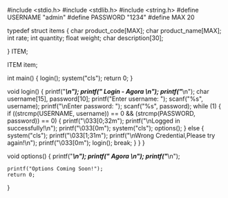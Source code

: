 #include <stdio.h>
#include <stdlib.h>
#include <string.h>
#define USERNAME "admin"
#define PASSWORD "1234"
#define MAX 20

typedef struct items
{
    char product_code[MAX];
    char product_name[MAX];
    int rate;
    int quantity;
    float weight;
    char description[30];

} ITEM;

ITEM item;

int main()
{
    login();
    system("cls");
    return 0;
}

void login()
{
    printf("************************************\n");
    printf("*         Login - Agora            *\n");
    printf("************************************\n");
    char username[15], password[10];
    printf("Enter username: ");
    scanf("%s", username);
    printf("\nEnter password: ");
    scanf("%s", password);
    while (1)
    {
        if ((strcmp(USERNAME, username)) == 0 && (strcmp(PASSWORD, password)) == 0)
        {
            printf("\033[0;32m");
            printf("\nLogged in successfully!\n");
            printf("\033[0m");
            system("cls");
            options();
        }
        else
        {
            system("cls");
            printf("\033[1;31m");
            printf("\nWrong Credential,Please try again!\n");
            printf("\033[0m");
            login();
            break;
        }
    }
}

void options()
{
    printf("**********************************\n");
    printf("*            Agora               *\n");
    printf("**********************************\n");

    printf("Options Coming Soon!");
    return 0;

}
